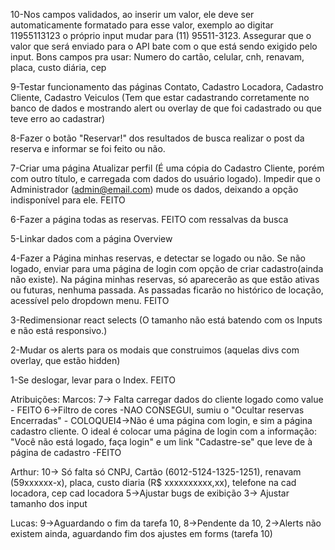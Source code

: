 10-Nos campos validados, ao inserir um valor, ele deve ser automaticamente formatado para esse valor, exemplo ao digitar 11955113123 o próprio input mudar para (11) 95511-3123. Assegurar que o valor que será enviado para o API bate com o que está sendo exigido pelo input. Bons campos pra usar: Numero do cartão, celular, cnh, renavam, placa, custo diária, cep

9-Testar funcionamento das páginas Contato, Cadastro Locadora, Cadastro Cliente, Cadastro Veiculos (Tem que estar cadastrando corretamente no banco de dados e mostrando alert ou overlay de que foi cadastrado ou que teve erro ao cadastrar)

8-Fazer o botão "Reservar!" dos resultados de busca realizar o post da reserva e informar se foi feito ou não.

7-Criar uma página Atualizar perfil (É uma cópia do Cadastro Cliente, porém com outro título, e carregada com dados do usuário logado). Impedir que o Administrador (admin@email.com) mude os dados, deixando a opção indisponível para ele. FEITO

6-Fazer a página todas as reservas. FEITO com ressalvas da busca

5-Linkar dados com a página Overview

4-Fazer a Página minhas reservas, e detectar se logado ou não. Se não logado, enviar para uma página de login com opção de criar cadastro(ainda não existe). Na página minhas reservas, só aparecerão as que estão ativas ou futuras, nenhuma passada. As passadas ficarão no histórico de locação, acessível pelo dropdown menu. FEITO 

3-Redimensionar react selects (O tamanho não está batendo com os Inputs e não está responsivo.)

2-Mudar os alerts para os modais que construimos (aquelas divs com overlay, que estão hidden)

1-Se deslogar, levar para o Index. FEITO

Atribuições: Marcos: 7-> Falta carregar dados do cliente logado como value - FEITO 6->Filtro de cores -NAO CONSEGUI, sumiu o "Ocultar reservas Encerradas" - COLOQUEI4->Não é uma página com login, e sim a página cadastro cliente. O ideal é colocar uma página de login com a informação: "Você não está logado, faça login" e um link "Cadastre-se" que leve de à página de cadastro -FEITO

Arthur: 10-> Só falta só CNPJ, Cartão (6012-5124-1325-1251), renavam (59xxxxxx-x), placa, custo diaria (R$ xxxxxxxxxx,xx), telefone na cad locadora, cep cad locadora 
5->Ajustar bugs de exibição 
3-> Ajustar tamanho dos input

Lucas: 9->Aguardando o fim da tarefa 10, 8->Pendente da 10, 2->Alerts não existem ainda, aguardando fim dos ajustes em forms (tarefa 10)
